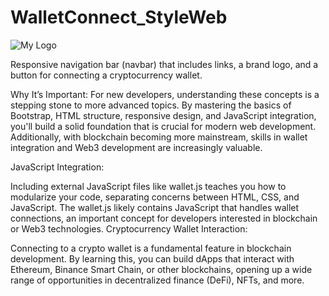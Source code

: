 # WalletConnect_StyleWeb

![My Logo](https://github.com/Ewm24k/WalletConnect_StyleWeb/blob/main/Untitled%20%E2%80%94%20Mozilla%20Firefox%203_9_2024%201_01_12%20PM.png)


Responsive navigation bar (navbar) that includes links, a brand logo, and a button for connecting a cryptocurrency wallet.

Why It’s Important:
For new developers, understanding these concepts is a stepping stone to more advanced topics. By mastering the basics of Bootstrap, HTML structure, responsive design, and JavaScript integration, you'll build a solid foundation that is crucial for modern web development. Additionally, with blockchain becoming more mainstream, skills in wallet integration and Web3 development are increasingly valuable.

JavaScript Integration:

Including external JavaScript files like wallet.js teaches you how to modularize your code, separating concerns between HTML, CSS, and JavaScript.
The wallet.js likely contains JavaScript that handles wallet connections, an important concept for developers interested in blockchain or Web3 technologies.
Cryptocurrency Wallet Interaction:

Connecting to a crypto wallet is a fundamental feature in blockchain development.
By learning this, you can build dApps that interact with Ethereum, Binance Smart Chain, or other blockchains, opening up a wide range of opportunities in decentralized finance (DeFi), NFTs, and more.
